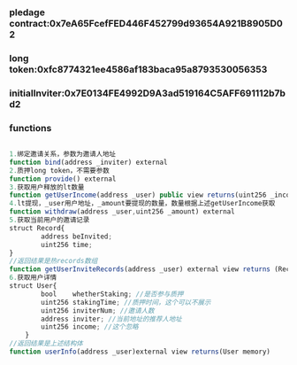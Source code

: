 ### pledage contract:0x7eA65FcefFED446F452799d93654A921B8905D02
### long token:0xfc8774321ee4586af183baca95a8793530056353
### initialInviter:0x7E0134FE4992D9A3ad519164C5AFF691112b7bd2

### functions
```javascript

1.绑定邀请关系，参数为邀请人地址
function bind(address _inviter) external
2.质押long token，不需要参数
function provide() external
3.获取用户释放的lt数量
function getUserIncome(address _user) public view returns(uint256 _income)
4.lt提现，_user用户地址，_amount要提现的数量，数量根据上述getUserIncome获取
function withdraw(address _user,uint256 _amount) external
5.获取当前用户的邀请记录
struct Record{
        address beInvited;
        uint256 time;
}
//返回结果是热records数组
function getUserInviteRecords(address _user) external view returns (Record[] memory)
6.获取用户详情
struct User{
        bool    whetherStaking; //是否参与质押
        uint256 stakingTime; //质押时间，这个可以不展示
        uint256 inviterNum; //邀请人数
        address inviter; //当前地址的推荐人地址
        uint256 income; //这个忽略
    }
//返回结果是上述结构体
function userInfo(address _user)external view returns(User memory)

```